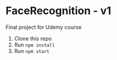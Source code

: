 # FaceRecognition - v1
Final project for Udemy course

1. Clone this repo
2. Run `npm install`
3. Run `npm start`
